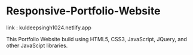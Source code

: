 # Responsive-Portfolio-Website

link : kuldeepsingh1024.netlify.app

This Portfolio Website build using HTML5, CSS3, JavaScript, JQuery, and other JavaScipt libraries.
